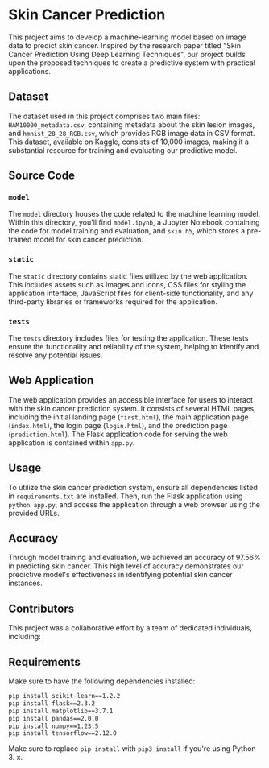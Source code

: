 # Skin Cancer Prediction

This project aims to develop a machine-learning model based on image data to predict skin cancer. Inspired by the research paper titled "Skin Cancer Prediction Using Deep Learning Techniques", our project builds upon the proposed techniques to create a predictive system with practical applications.

## Dataset

The dataset used in this project comprises two main files: `HAM10000_metadata.csv`, containing metadata about the skin lesion images, and `hmnist_28_28_RGB.csv`, which provides RGB image data in CSV format. This dataset, available on Kaggle, consists of 10,000 images, making it a substantial resource for training and evaluating our predictive model.

## Source Code

### `model`

The `model` directory houses the code related to the machine learning model. Within this directory, you'll find `model.ipynb`, a Jupyter Notebook containing the code for model training and evaluation, and `skin.h5`, which stores a pre-trained model for skin cancer prediction.

### `static`

The `static` directory contains static files utilized by the web application. This includes assets such as images and icons, CSS files for styling the application interface, JavaScript files for client-side functionality, and any third-party libraries or frameworks required for the application.

### `tests`

The `tests` directory includes files for testing the application. These tests ensure the functionality and reliability of the system, helping to identify and resolve any potential issues.

## Web Application

The web application provides an accessible interface for users to interact with the skin cancer prediction system. It consists of several HTML pages, including the initial landing page (`first.html`), the main application page (`index.html`), the login page (`login.html`), and the prediction page (`prediction.html`). The Flask application code for serving the web application is contained within `app.py`.

## Usage

To utilize the skin cancer prediction system, ensure all dependencies listed in `requirements.txt` are installed. Then, run the Flask application using `python app.py`, and access the application through a web browser using the provided URLs.

## Accuracy

Through model training and evaluation, we achieved an accuracy of 97.56% in predicting skin cancer. This high level of accuracy demonstrates our predictive model's effectiveness in identifying potential skin cancer instances.

## Contributors

This project was a collaborative effort by a team of dedicated individuals, including:

## Requirements

Make sure to have the following dependencies installed:

```bash
pip install scikit-learn==1.2.2
pip install flask==2.3.2
pip install matplotlib==3.7.1
pip install pandas==2.0.0
pip install numpy==1.23.5
pip install tensorflow==2.12.0
```

Make sure to replace `pip install` with `pip3 install` if you're using Python 3. x.
